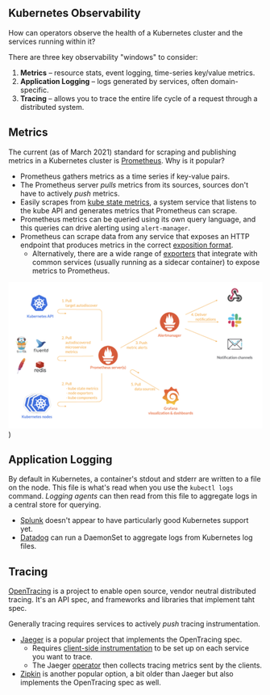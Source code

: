 Kubernetes Observability
------------------------

How can operators observe the health of a Kubernetes cluster and the services running within it? 

There are three key observability "windows" to consider:

1. __Metrics__ – resource stats, event logging, time-series key/value metrics.
2. __Application Logging__ – logs generated by services, often domain-specific.
3. __Tracing__ – allows you to trace the entire life cycle of a request through a distributed system.

Metrics
-------

The current (as of March 2021) standard for scraping and publishing metrics in a Kubernetes cluster is [Prometheus](https://prometheus.io/). Why is it popular?

* Prometheus gathers metrics as a time series if key-value pairs.
* The Prometheus server _pulls_ metrics from its sources, sources don't have to actively _push_ metrics.
* Easily scrapes from [kube state metrics](https://github.com/kubernetes/kube-state-metrics), a system service that listens to the kube API and generates metrics that Prometheus can scrape.
* Prometheus metrics can be queried using its own query language, and this queries can drive alerting using `alert-manager`.
* Prometheus can scrape data from any service that exposes an HTTP endpoint that produces metrics in the correct [exposition format](https://prometheus.io/docs/instrumenting/exposition_formats/).
  * Alternatively, there are a wide range of [exporters](https://prometheus.io/docs/instrumenting/exporters/) that integrate with common services (usually running as a sidecar container) to expose metrics to Prometheus.

![Prometheus Architecture](https://raw.githubusercontent.com/qsymmachus/notes/master/images/prometheus.png))

Application Logging
-------------------

By default in Kubernetes, a container's stdout and stderr are written to a file on the node. This file is what's read when you use the `kubectl logs` command. _Logging agents_ can then read from this file to aggregate logs in a central store for querying.

* [Splunk](https://www.splunk.com/en_us/blog/it/an-insider-s-guide-to-splunk-on-containers-and-kubernetes.html) doesn't appear to have particularly good Kubernetes support yet.
* [Datadog](https://docs.datadoghq.com/agent/kubernetes/log/?tab=daemonset#log-collection) can run a DaemonSet to aggregate logs from Kubernetes log files.

Tracing
-------

[OpenTracing](https://opentracing.io/) is a project to enable open source, vendor neutral distributed tracing. It's an API spec, and frameworks and libraries that implement taht spec.

Generally tracing requires services to actively _push_ tracing instrumentation.

* [Jaeger](https://www.jaegertracing.io/docs/1.22/getting-started/) is a popular project that implements the OpenTracing spec.
    * Requires [client-side instrumentation](https://www.jaegertracing.io/docs/1.22/getting-started/) to be set up on each service you want to trace.
    * The Jaeger [operator](https://github.com/jaegertracing/jaeger-operator) then collects tracing metrics sent by the clients.
* [Zipkin](https://zipkin.io/) is another popular option, a bit older than Jaeger but also implements the OpenTracing spec as well.
